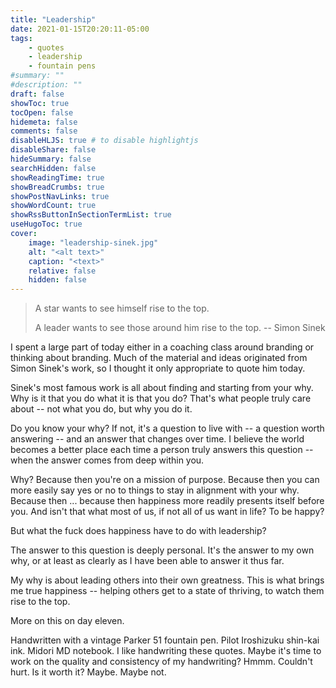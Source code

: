 ```yaml
---
title: "Leadership"
date: 2021-01-15T20:20:11-05:00
tags:
    - quotes
    - leadership
    - fountain pens
#summary: ""
#description: ""
draft: false
showToc: true
tocOpen: false
hidemeta: false
comments: false
disableHLJS: true # to disable highlightjs
disableShare: false
hideSummary: false
searchHidden: false
showReadingTime: true
showBreadCrumbs: true
showPostNavLinks: true
showWordCount: true
showRssButtonInSectionTermList: true
useHugoToc: true
cover:
    image: "leadership-sinek.jpg"
    alt: "<alt text>"
    caption: "<text>"
    relative: false
    hidden: false
---
```


> A star wants to see himself rise to the top.
>
> A leader wants to see those around him rise to the top.
> -- Simon Sinek

I spent a large part of today either in a coaching class around branding or thinking about branding. Much of the material and ideas originated from Simon Sinek's work, so I thought it only appropriate to quote him today.

Sinek's most famous work is all about finding and starting from your why. Why is it that you do what it is that you do? That's what people truly care about -- not what you do, but why you do it.

Do you know your why? If not, it's a question to live with -- a question worth answering -- and an answer that changes over time. I believe the world becomes a better place each time a person truly answers this question -- when the answer comes from deep within you.

Why? Because then you're on a mission of purpose. Because then you can more easily say yes or no to things to stay in alignment with your why. Because then ... because then happiness more readily presents itself before you. And isn't that what most of us, if not all of us want in life? To be happy?

But what the fuck does happiness have to do with leadership?

The answer to this question is deeply personal. It's the answer to my own why, or at least as clearly as I have been able to answer it thus far.

My why is about leading others into their own greatness. This is what brings me true happiness -- helping others get to a state of thriving, to watch them rise to the top.

More on this on day eleven.

Handwritten with a vintage Parker 51 fountain pen. Pilot Iroshizuku shin-kai ink. Midori MD notebook. I like handwriting these quotes. Maybe it's time to work on the quality and consistency of my handwriting? Hmmm. Couldn't hurt. Is it worth it? Maybe. Maybe not.
